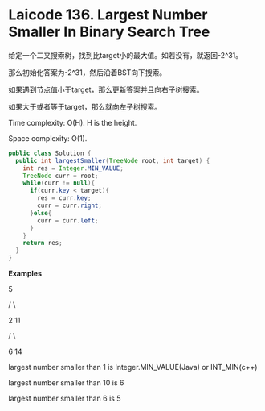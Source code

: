 # Laicode 136. Largest Number Smaller In Binary Search Tree

给定一个二叉搜索树，找到比target小的最大值。如若没有，就返回-2^31。

那么初始化答案为-2^31，然后沿着BST向下搜索。

如果遇到节点值小于target，那么更新答案并且向右子树搜索。

如果大于或者等于target，那么就向左子树搜索。

Time complexity: O(H). H is the height.

Space complexity: O(1).

```java
public class Solution {
  public int largestSmaller(TreeNode root, int target) {
    int res = Integer.MIN_VALUE;
    TreeNode curr = root;
    while(curr != null){
      if(curr.key < target){
        res = curr.key;
        curr = curr.right;
      }else{
        curr = curr.left;
      }
    }
    return res;
  }
}
```

**Examples**

  5

 /   \

2    11

   /   \

  6   14

largest number smaller than 1 is Integer.MIN_VALUE(Java) or INT_MIN(c++)

largest number smaller than 10 is 6

largest number smaller than 6 is 5